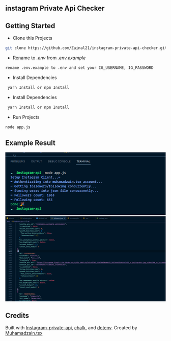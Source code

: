 ## instagram Private Api Checker

## Getting Started

- Clone this Projects

```bash
git clone https://github.com/Zainal21/instagram-private-api-checker.git
```

- Rename to _.env_ from _.env.example_

```bash
rename .env.example to .env and set your IG_USERNAME, IG_PASSWORD
```

- Install Dependencies

```bash
 yarn Install or npm Install
```

- Install Dependencies

```bash
 yarn Install or npm Install
```

- Run Projects

```bash
node app.js
```

## Example Result

![Image](example-result/example.png)
![Image](example-result/example-2.png)

## Credits

Built with [Instagram-private-api](https://www.npmjs.com/package/instagram-private-api), [chalk](https://www.npmjs.com/package/chalk), and [dotenv](https://www.npmjs.com/package/dotenv). Created by [Muhamadzain.tsx](https://instagram.com/muhamadzain.tsx)
